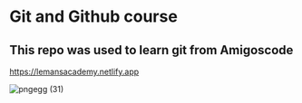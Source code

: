 # Git and Github course

## This repo was used to learn git from Amigoscode

https://lemansacademy.netlify.app

![pngegg (31)](https://user-images.githubusercontent.com/46094952/199630119-867d5da5-43dd-4190-afbc-66f66619535e.png)
